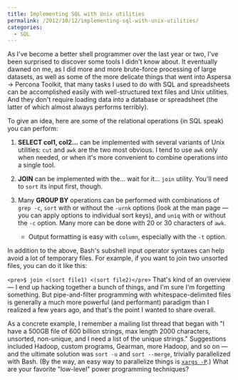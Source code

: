 ```yaml
---
title: Implementing SQL with Unix utilities
permalink: /2012/10/12/implementing-sql-with-unix-utilities/
categories:
  - SQL
---
```

As I've become a better shell programmer over the last year or two, I've been surprised to discover some tools I didn't know about. It eventually dawned on me, as I did more and more brute-force processing of large datasets, as well as some of the more delicate things that went into Aspersa -> Percona Toolkit, that many tasks I used to do with SQL and spreadsheets can be accomplished easily with well-structured text files and Unix utilities. And they don't require loading data into a database or spreadsheet (the latter of which almost always performs terribly).

To give an idea, here are some of the relational operations (in SQL speak) you can perform:

1.  **SELECT col1, col2&#8230;** can be implemented with several variants of Unix utilities: `cut` and `awk` are the two most obvious. I tend to use `awk` only when needed, or when it's more convenient to combine operations into a single tool.
2.  **JOIN** can be implemented with the&#8230; wait for it&#8230; `join` utility. You'll need to `sort` its input first, though.
3.  Many **GROUP BY** operations can be performed with combinations of `grep -c`, `sort` with or without the `-urnk` options (look at the man page &#8212; you can apply options to individual sort keys), and `uniq` with or without the `-c` option. Many more can be done with 20 or 30 characters of `awk`. 
    *   Output formatting is easy with `column`, especially with the `-t` option.</ol> 
    In addition to the above, Bash's subshell input operator syntaxes can help avoid a lot of temporary files. For example, if you want to join two unsorted files, you can do it like this:
    
    `<pre>$ join <(sort file1) <(sort file2)</pre>` 
    That's kind of an overview &#8212; I end up hacking together a bunch of things, and I'm sure I'm forgetting something. But pipe-and-filter programming with whitespace-delimited files is generally a much more powerful (and performant) paradigm than I realized a few years ago, and that's the point I wanted to share overall.
    
    As a concrete example, I remember a mailing list thread that began with "I have a 500GB file of 600 billion strings, max length 2000 characters, unsorted, non-unique, and I need a list of the unique strings." Suggestions included Hadoop, custom programs, Gearman, more Hadoop, and so on &#8212; and the ultimate solution was `sort -u` and `sort --merge`, trivially parallelized with Bash. (By the way, an easy way to parallelize things is [`xargs -P`][1].) 
    What are your favorite "low-level" power programming techniques?

 [1]: http://www.xaprb.com/blog/2009/05/01/an-easy-way-to-run-many-tasks-in-parallel/
